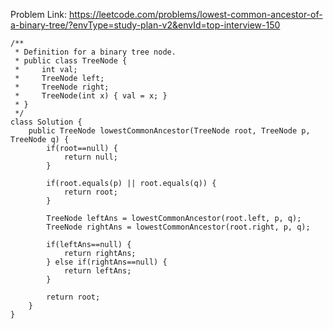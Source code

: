 Problem Link: https://leetcode.com/problems/lowest-common-ancestor-of-a-binary-tree/?envType=study-plan-v2&envId=top-interview-150

```
/**
 * Definition for a binary tree node.
 * public class TreeNode {
 *     int val;
 *     TreeNode left;
 *     TreeNode right;
 *     TreeNode(int x) { val = x; }
 * }
 */
class Solution {
    public TreeNode lowestCommonAncestor(TreeNode root, TreeNode p, TreeNode q) {
        if(root==null) {
            return null;
        }

        if(root.equals(p) || root.equals(q)) {
            return root;
        }

        TreeNode leftAns = lowestCommonAncestor(root.left, p, q);
        TreeNode rightAns = lowestCommonAncestor(root.right, p, q);

        if(leftAns==null) {
            return rightAns;
        } else if(rightAns==null) {
            return leftAns;
        }

        return root;
    }
}
```
